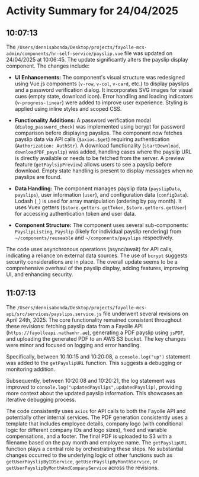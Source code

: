 # Activity Summary for 24/04/2025

## 10:07:13
The `/Users/dennisabonda/Desktop/projects/fayolle-mcs-admin/components/hr-self-service/payslip.vue` file was updated on 24/04/2025 at 10:06:45.  The update significantly alters the payslip display component.  The changes include:

* **UI Enhancements:** The component's visual structure was redesigned using Vue.js components (`v-row`, `v-col`, `v-card`, etc.) to display payslips and a password verification dialog.  It incorporates SVG images for visual cues (empty state, download icon).  Error handling and loading indicators (`v-progress-linear`) were added to improve user experience. Styling is applied using inline styles and scoped CSS.

* **Functionality Additions:**  A password verification modal (`dialog_password_check`) was implemented using bcrypt for password comparison before displaying payslips.  The component now fetches payslip data via API calls (`$axios.$get`) requiring authentication (`Authorization: AuthStr`). A download functionality (`startDownload`, `downloadPDF_payslip`) was added, handling cases where the payslip URL is directly available or needs to be fetched from the server.  A preview feature (`getPaylsipPreview`) allows users to see a payslip before download.  Empty state handling is present to display messages when no payslips are found.

* **Data Handling:** The component manages payslip data (`payslipData`, `payslips`), user information (`user`), and configuration data (`configData`).  Lodash (`_`) is used for array manipulation (ordering by pay month).  It uses Vuex getters (`$store.getters.getToken`, `$store.getters.getUser`) for accessing authentication token and user data.

* **Component Structure:** The component uses several sub-components: `PayslipListing`, `Payslip` (likely for individual payslip rendering) from  `~/components/reuseable` and `~/components/payslips` respectively.


The code uses asynchronous operations (async/await) for API calls, indicating a reliance on external data sources.  The use of `bcrypt` suggests security considerations are in place. The overall update seems to be a comprehensive overhaul of the payslip display, adding features, improving UI, and enhancing security.


## 11:07:13
The `/Users/dennisabonda/Desktop/projects/fayolle-mcs-api/src/services/payslips.service.js` file underwent several revisions on April 24th, 2025.  The core functionality remained consistent throughout these revisions: fetching payslip data from a Fayolle API (`https://fayolleapi.nathanhr.ae`), generating a PDF payslip using `jsPDF`, and uploading the generated PDF to an AWS S3 bucket.  The key changes were minor and focused on logging and error handling.


Specifically, between 10:10:15 and 10:20:08, a `console.log("up")` statement was added to the `getPayslipURL` function.  This suggests a debugging or monitoring addition.


Subsequently, between 10:20:08 and 10:20:21, the log statement was improved to `console.log("updatedPayslips",updatedPayslip)`, providing more context about the updated payslip information.  This showcases an iterative debugging process.

The code consistently uses `axios` for API calls to both the Fayolle API and potentially other internal services.  The PDF generation consistently uses a template that includes employee details, company logo (with conditional logic for different company IDs and logo sizes), fixed and variable compensations, and a footer.  The final PDF is uploaded to S3 with a filename based on the pay month and employee name.  The `getPayslipURL` function plays a central role by orchestrating these steps.  No substantial changes occurred to the underlying logic of other functions such as `getUserPayslipByIDService`, `getUserPayslipByMonthService`, or `getUserPayslipByMonthAndCompanyService` across the revisions.

